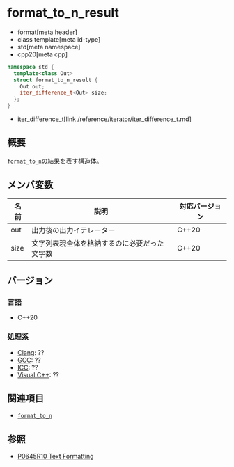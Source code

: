 # format_to_n_result

* format[meta header]
* class template[meta id-type]
* std[meta namespace]
* cpp20[meta cpp]

```cpp
namespace std {
  template<class Out>
  struct format_to_n_result {
    Out out;
    iter_difference_t<Out> size;
  };
}
```
* iter_difference_t[link /reference/iterator/iter_difference_t.md]

## 概要
[`format_to_n`](format_to_n.md)の結果を表す構造体。

## メンバ変数

| 名前            | 説明                                         | 対応バージョン |
|-----------------|----------------------------------------------|----------------|
| out             | 出力後の出力イテレーター                     | C++20          |
| size            | 文字列表現全体を格納するのに必要だった文字数 | C++20          |

## バージョン
### 言語
- C++20

### 処理系
- [Clang](/implementation.md#clang): ??
- [GCC](/implementation.md#gcc): ??
- [ICC](/implementation.md#icc): ??
- [Visual C++](/implementation.md#visual_cpp): ??

## 関連項目

* [`format_to_n`](format_to_n.md)

## 参照

* [P0645R10 Text Formatting](http://www.open-std.org/jtc1/sc22/wg21/docs/papers/2019/p0645r10.html)
